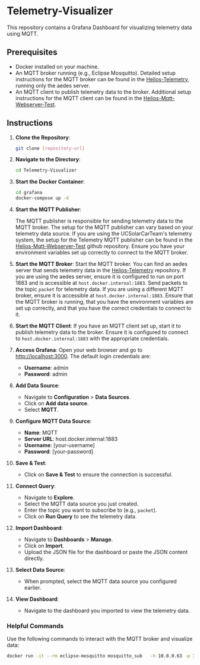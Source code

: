 # Telemetry-Visualizer

This repository contains a Grafana Dashboard for visualizing telemetry data using MQTT.

## Prerequisites

- Docker installed on your machine.
- An MQTT broker running (e.g., Eclipse Mosquitto). Detailed setup instructions for the MQTT broker can be found in the [Helios-Telemetry](https://github.com/UCSolarCarTeam/Helios-Telemetry), running only the aedes server.
- An MQTT client to publish telemetry data to the broker. Additional setup instructions for the MQTT client can be found in the [Helios-Mqtt-Webserver-Test](https://github.com/UCSolarCarTeam/Helios-Mqtt-Webserver-Test).

## Instructions

1. **Clone the Repository**:

   ```bash
   git clone [repository-url]
   ```

1. **Navigate to the Directory**:

   ```bash
   cd Telemetry-Visualizer
   ```

1. **Start the Docker Container**:

   ```bash
   cd grafana
   docker-compose up -d
   ```

1. **Start the MQTT Publisher**:

   The MQTT publisher is responsible for sending telemetry data to the MQTT broker. The setup for the MQTT publisher can vary based on your telemetry data source. If you are using the UCSolarCarTeam's telemetry system, the setup for the Telemetry MQTT publisher can be found in the [Helios-Mqtt-Webserver-Test](https://github.com/UCSolarCarTeam/Helios-Mqtt-Webserver-Test) github repository. Ensure you have your environment variables set up correctly to connect to the MQTT broker.

1. **Start the MQTT Broker**:
   Start the MQTT broker. You can find an aedes server that sends telemetry data in the [Helios-Telemetry](https://github.com/UCSolarCarTeam/Helios-Telemetry) repository. If you are using the aedes server, ensure it is configured to run on port 1883 and is accessible at `host.docker.internal:1883`. Send packets to the topic `packet` for telemetry data.
   If you are using a different MQTT broker, ensure it is accessible at `host.docker.internal:1883`.
   Ensure that the MQTT broker is running, that you have the environment variables are set up correctly, and that you have the correct credentials to connect to it.
1. **Start the MQTT Client**:
   If you have an MQTT client set up, start it to publish telemetry data to the broker. Ensure it is configured to connect to `host.docker.internal:1883` with the appropriate credentials.

1. **Access Grafana**:
   Open your web browser and go to <http://localhost:3000>. The default login credentials are:

   - **Username**: admin
   - **Password**: admin

1. **Add Data Source**:

   - Navigate to **Configuration** > **Data Sources**.
   - Click on **Add data source**.
   - Select **MQTT**.

1. **Configure MQTT Data Source**:

   - **Name**: MQTT
   - **Server URL**: host.docker.internal:1883
   - **Username**: [your-username]
   - **Password**: [your-password]

1. **Save & Test**:

   - Click on **Save & Test** to ensure the connection is successful.

1. **Connect Query**:

   - Navigate to **Explore**.
   - Select the MQTT data source you just created.
   - Enter the topic you want to subscribe to (e.g., `packet`).
   - Click on **Run Query** to see the telemetry data.

1. **Import Dashboard**:

   - Navigate to **Dashboards** > **Manage**.
   - Click on **Import**.
   - Upload the JSON file for the dashboard or paste the JSON content directly.

1. **Select Data Source**:

   - When prompted, select the MQTT data source you configured earlier.

1. **View Dashboard**:
   - Navigate to the dashboard you imported to view the telemetry data.

### Helpful Commands

Use the following commands to interact with the MQTT broker and visualize data:

```bash
docker run -it --rm eclipse-mosquitto mosquitto_sub   -h 10.0.0.63 -p 1883   -u [ username ] -P [password]   -t packet
```
